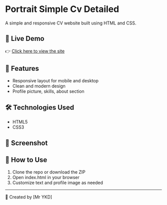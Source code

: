 # Portrait Simple Cv Detailed

A simple and responsive CV website built using HTML and CSS.

## 🚀 Live Demo

👉 [Click here to view the site]()

## 📂 Features

- Responsive layout for mobile and desktop
- Clean and modern design
- Profile picture, skills, about section

## 🛠️ Technologies Used

- HTML5
- CSS3

## 📸 Screenshot


## 📄 How to Use

1. Clone the repo or download the ZIP
2. Open index.html in your browser
3. Customize text and profile image as needed

---

👤 Created by [Mr YKD]

